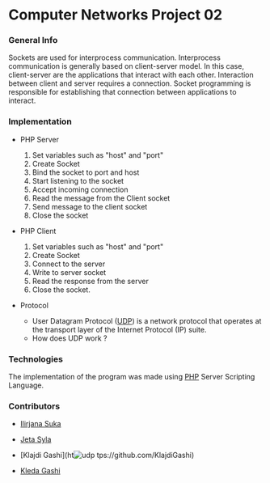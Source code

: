 # Computer Networks Project 02
### General Info
Sockets are used for interprocess communication. Interprocess communication is generally based on client-server model. In this case, client-server are the applications that interact with each other. Interaction between client and server requires a connection. 
Socket programming is responsible for establishing that connection between applications to interact.

### Implementation 
   * PHP Server
        1. Set variables such as "host" and "port"
        2. Create Socket
        3. Bind the socket to port and host
        4. Start listening to the socket
        5. Accept incoming connection
        6. Read the message from the Client socket
        7. Send message to the client socket
        8. Close the socket

   * PHP Client
       1. Set variables such as "host" and "port"
       2. Create Socket
       3. Connect to the server
       4. Write to server socket
       5. Read the response from the server
       6. Close the socket.

  * Protocol
       * User Datagram Protocol ([UDP](https://en.wikipedia.org/wiki/User_Datagram_Protocol)) is a network protocol that operates at the transport layer of the              Internet Protocol (IP) suite.
       * How does UDP work ?
          

### Technologies
The implementation of the program was made using [PHP](https://www.php.net/) Server Scripting Language.


### Contributors 
- [Ilirjana Suka](https://github.com/IlirjanaSuka)

- [Jeta Syla](https://github.com/Jeta-Syla)

- [Klajdi Gashi](ht![udp](https://github.com/KlajdiGashi/Computers-Network/assets/118850687/e05a1be1-ff09-47cf-967f-0487530d7ed3)
tps://github.com/KlajdiGashi)

- [Kleda Gashi](https://github.com/kledagashi)

